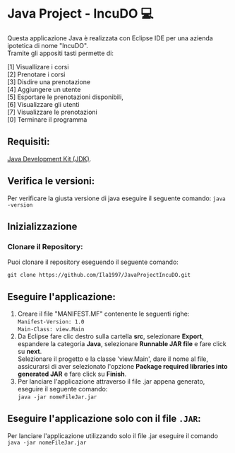 # Java Project - IncuDO :computer:
Questa applicazione Java è realizzata con Eclipse IDE per una azienda ipotetica di nome "IncuDO". </br> 
Tramite gli appositi tasti permette di:

[1] Visuallizare i corsi </br>
[2] Prenotare i corsi </br>
[3] Disdire una prenotazione </br>
[4] Aggiungere un utente </br>
[5] Esportare le prenotazioni disponibili, </br>
[6] Visualizzare gli utenti </br>
[7] Visualizzare le prenotazioni </br>
[0] Terminare il programma

## Requisiti:

[Java Development Kit (JDK)](https://www.oracle.com/java/technologies/downloads/).

## Verifica le versioni:

Per verificare la giusta versione di java eseguire il seguente comando:
`java -version`

## Inizializzazione

### Clonare il Repository:

Puoi clonare il repository eseguendo il seguente comando:

`git clone https://github.com/Ila1997/JavaProjectIncuDO.git`

## Eseguire l'applicazione:

1. Creare il file "MANIFEST.MF" contenente le seguenti righe: </br> `Manifest-Version: 1.0` </br> `Main-Class: view.Main`
2. Da Eclipse fare clic destro sulla cartella <strong>src</strong>, selezionare <strong>Export</strong>, espandere la categoria <strong>Java</strong>, selezionare <strong>Runnable JAR file</strong> e fare click su <strong>next</strong>. </br> Selezionare il progetto e la classe 'view.Main', dare il nome al file, assicurarsi di aver selezionato l'opzione <strong>Package required libraries into generated JAR</strong> e fare click su <strong>Finish</strong>.
3. Per lanciare l'applicazione attraverso il file .jar appena generato, eseguire il seguente comando: </br>
`java -jar nomeFileJar.jar`

## Eseguire l'applicazione solo con il file `.JAR`:

Per lanciare l'applicazione utilizzando solo il file .jar eseguire il comando </br>`java -jar nomeFileJar.jar`
